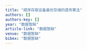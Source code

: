 ```yaml
---
title: "顺序存取设备最优存储的遗传算法"
authors: []
authors-key: []
year: "数据暂缺"
article-link: "数据暂缺"
venue: "数据暂缺"
bibex: "数据暂缺"
---
```

